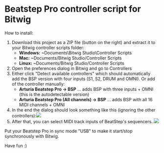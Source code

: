 # Beatstep Pro controller script for Bitwig

How to install:

1.  Download this project as a ZIP file (button on the right) and extract it to your Bitwig controller scripts folder:
    *   **Windows:** ~Documents\Bitwig Studio\Controller Scripts
    *   **Mac:** ~Documents/Bitwig Studio/Controller Scripts
    *   **Linux:** ~Documents/Bitwig Studio/Controller Scripts
2.  Open the preferences dialog in Bitwig and go to Controllers
3.  Either click "Detect available controllers" which should automatically add the BSP version with four inputs (S1, S2, DRUM and OMNI).
     Or add of the controller manually:
    *   **Arturia Beatstep Pro -> BSP** ... adds BSP with three inputs + OMNI (this is the autodetectable version)
    *   **Arturia Beatstep Pro (All channels) -> BSP** ... adds BSP with all 16 MIDI channels + OMNI
4.  In the end the dialog should look something like this (ignoring the other controllers):![](https://raw.githubusercontent.com/justlep/bitwig/master/ArturiaBeatstepPro/BeatstepPro-autodetect.png)
5.  After that, you can select MIDI track inputs of BeatStep's sequencers..![](https://raw.githubusercontent.com/justlep/bitwig/master/ArturiaBeatstepPro/BeatstepPro.control.png)

Put your Beatstep Pro in sync mode "USB" to make it start/stop synchronously with Bitwig.

Have fun :)